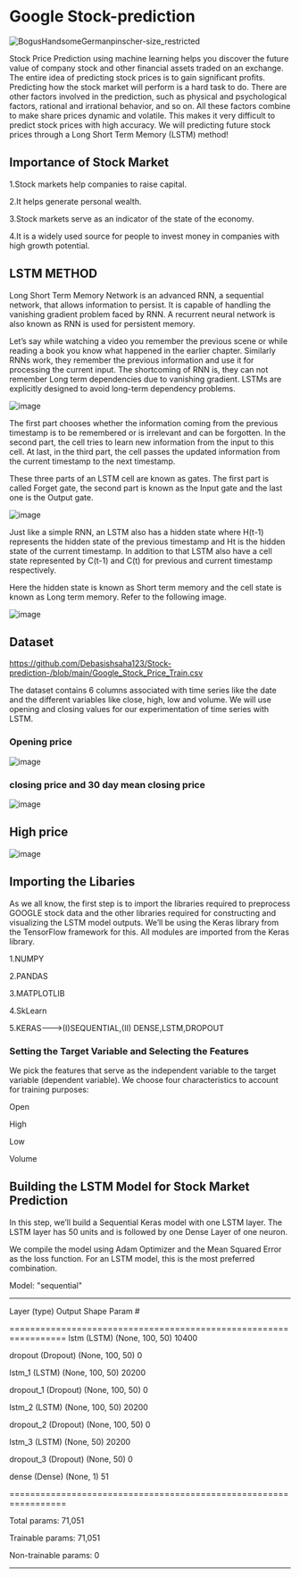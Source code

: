 # Google Stock-prediction

![BogusHandsomeGermanpinscher-size_restricted](https://user-images.githubusercontent.com/100334542/178103399-e7ed3f8d-c9bc-4d18-9ca1-05ad61afb144.gif)


Stock Price Prediction using machine learning helps you discover the future value of company stock and other financial assets traded on an exchange. The entire idea of predicting stock prices is to gain significant profits. Predicting how the stock market will perform is a hard task to do. There are other factors involved in the prediction, such as physical and psychological factors, rational and irrational behavior, and so on. All these factors combine to make share prices dynamic and volatile. This makes it very difficult to predict stock prices with high accuracy.  We will  predicting future stock prices through a Long Short Term Memory (LSTM) method!


## Importance of Stock Market

1.Stock markets help companies to raise capital.

2.It helps generate personal wealth.

3.Stock markets serve as an indicator of the state of the economy.

4.It is a widely used source for people to invest money in companies with high growth potential.

## LSTM METHOD

Long Short Term Memory Network is an advanced RNN, a sequential network, that allows information to persist. It is capable of handling the vanishing gradient problem faced by RNN. A recurrent neural network is also known as RNN is used for persistent memory.

Let’s say while watching a video you remember the previous scene or while reading a book you know what happened in the earlier chapter. Similarly RNNs work, they remember the previous information and use it for processing the current input. The shortcoming of RNN is, they can not remember Long term dependencies due to vanishing gradient. LSTMs are explicitly designed to avoid long-term dependency problems.


![image](https://user-images.githubusercontent.com/100334542/177029908-544cbbcb-fc34-49e3-8746-327dc6385e89.png)

The first part chooses whether the information coming from the previous timestamp is to be remembered or is irrelevant and can be forgotten. In the second part, the cell tries to learn new information from the input to this cell. At last, in the third part, the cell passes the updated information from the current timestamp to the next timestamp.

These three parts of an LSTM cell are known as gates. The first part is called Forget gate, the second part is known as the Input gate and the last one is the Output gate.

![image](https://user-images.githubusercontent.com/100334542/177029952-15204877-3167-43e3-8b7b-7862c1156d12.png)


Just like a simple RNN, an LSTM also has a hidden state where H(t-1) represents the hidden state of the previous timestamp and Ht is the hidden state of the current timestamp. In addition to that LSTM also have a cell state represented by C(t-1) and C(t) for previous and current timestamp respectively.

Here the hidden state is known as Short term memory and the cell state is known as Long term memory. Refer to the following image.

![image](https://user-images.githubusercontent.com/100334542/177030001-1fd48989-e390-4205-8843-3e0d6cd745e8.png)

## Dataset

https://github.com/Debasishsaha123/Stock-prediction-/blob/main/Google_Stock_Price_Train.csv

The dataset contains 6 columns associated with time series like the date and the different variables like close, high, low and volume. We will use opening and closing values for our experimentation of time series with LSTM.

### Opening price

![image](https://user-images.githubusercontent.com/100334542/178118353-5d975d4b-7fd6-45c6-8afe-bbbe8125e81b.png)

### closing price and 30 day mean closing price

![image](https://user-images.githubusercontent.com/100334542/178118428-20faa512-2511-4263-a3d7-07b419c69652.png)

## High price

![image](https://user-images.githubusercontent.com/100334542/178118455-c4a59f9a-0fef-4647-a770-76759b7b4ebf.png)

## Importing the Libaries

As we all know, the first step is to import the libraries required to preprocess GOOGLE stock data and the other libraries required for constructing and visualizing the LSTM model outputs. We’ll be using the Keras library from the TensorFlow framework for this. All modules are imported from the Keras library.

1.NUMPY

2.PANDAS

3.MATPLOTLIB

4.SkLearn

5.KERAS--->(I)SEQUENTIAL,(II) DENSE,LSTM,DROPOUT

### Setting the Target Variable and Selecting the Features

We pick the features that serve as the independent variable to the target variable (dependent variable). We choose four characteristics to account for training purposes:

Open

High

Low

Volume

## Building the LSTM Model for Stock Market Prediction

In this step, we’ll build a Sequential Keras model with one LSTM layer. The LSTM layer has 50 units and is followed by one Dense Layer of one neuron.

We compile the model using Adam Optimizer and the Mean Squared Error as the loss function. For an LSTM model, this is the most preferred combination.

Model: "sequential"

_________________________________________________________________
 
 Layer (type)                Output Shape              Param #   
 
=================================================================
 lstm (LSTM)                 (None, 100, 50)           10400     
 
                                                                 
 dropout (Dropout)           (None, 100, 50)           0         
 
                                                                 
 lstm_1 (LSTM)               (None, 100, 50)           20200     
                                                                 
                                                                 
 dropout_1 (Dropout)         (None, 100, 50)           0         
 
                                                                 
 lstm_2 (LSTM)               (None, 100, 50)           20200     
 
                                                                 
 dropout_2 (Dropout)         (None, 100, 50)           0         
                                                                 
                                                                 
 lstm_3 (LSTM)               (None, 50)                20200     
 
                                                                 
 dropout_3 (Dropout)         (None, 50)                0         
                                                                 
                                                                 
 dense (Dense)               (None, 1)                 51        
                                                                 
=================================================================

Total params: 71,051

Trainable params: 71,051

Non-trainable params: 0

_________________________________________________________________
